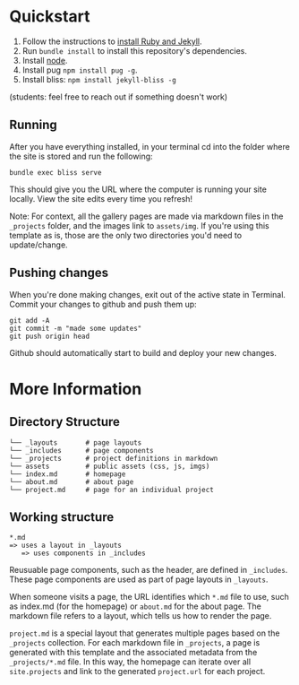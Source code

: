 # Quickstart

1. Follow the instructions to [install Ruby and Jekyll](https://jekyllrb.com/docs/installation/).
2. Run `bundle install` to install this repository's dependencies.
3. Install [node](https://nodejs.org/en/).
4. Install pug `npm install pug -g`.
5. Install bliss: `npm install jekyll-bliss -g`

(students: feel free to reach out if something doesn't work)

## Running

After you have everything installed, in your terminal cd into the folder where the site is stored and run the following:

```
bundle exec bliss serve
```

This should give you the URL where the computer is running your site locally. View the site edits every time you refresh!

Note: For context, all the gallery pages are made via markdown files in the `_projects` folder, and the images link to `assets/img`. If you're using this template as is, those are the only two directories you'd need to update/change.

## Pushing changes

When you're done making changes, exit out of the active state in Terminal. Commit your changes to github and push them up:

```
git add -A
git commit -m "made some updates"
git push origin head
```

Github should automatically start to build and deploy your new changes.

# More Information

## Directory Structure

```
└── _layouts       # page layouts
└── _includes      # page components
└── _projects      # project definitions in markdown
└── assets         # public assets (css, js, imgs)
└── index.md       # homepage
└── about.md       # about page
└── project.md     # page for an individual project
```

## Working structure

```
*.md
=> uses a layout in _layouts
   => uses components in _includes
```

Reusuable page components, such as the header, are defined in `_includes`. These page components are used as part of page layouts in `_layouts`.

When someone visits a page, the URL identifies which `*.md` file to use, such as index.md (for the homepage) or `about.md` for the about page. The markdown file refers to a layout, which tells us how to render the page.

`project.md` is a special layout that generates multiple pages based on the `_projects` collection. For each markdown file in `_projects`, a page is generated with this template and the associated metadata from the `_projects/*.md` file. In this way, the homepage can iterate over all `site.projects` and link to the generated `project.url` for each project.
